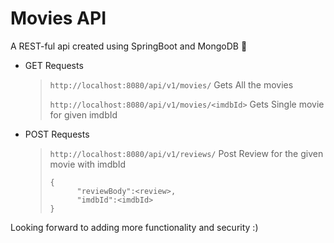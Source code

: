 ﻿# Movies API

 A REST-ful api created using SpringBoot and MongoDB 🍃

* GET Requests
  > `http://localhost:8080/api/v1/movies/` Gets All the movies
  >
  > `http://localhost:8080/api/v1/movies/<imdbId>` Gets Single movie for given imdbId

* POST Requests
  > `http://localhost:8080/api/v1/reviews/` Post Review for the given movie with imdbId
    > ```
    > {
    >       "reviewBody":<review>,
    >       "imdbId":<imdbId>
    > }
    >   ```

Looking forward to adding more functionality and security :)
